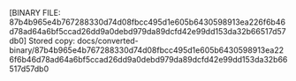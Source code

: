 [BINARY FILE: 87b4b965e4b767288330d74d08fbcc495d1e605b6430598913ea226f6b46d78ad64a6bf5ccad26dd9a0debd979da89dcfd42e99dd153da32b66517d57db0]
Stored copy: docs/converted-binary/87b4b965e4b767288330d74d08fbcc495d1e605b6430598913ea226f6b46d78ad64a6bf5ccad26dd9a0debd979da89dcfd42e99dd153da32b66517d57db0
